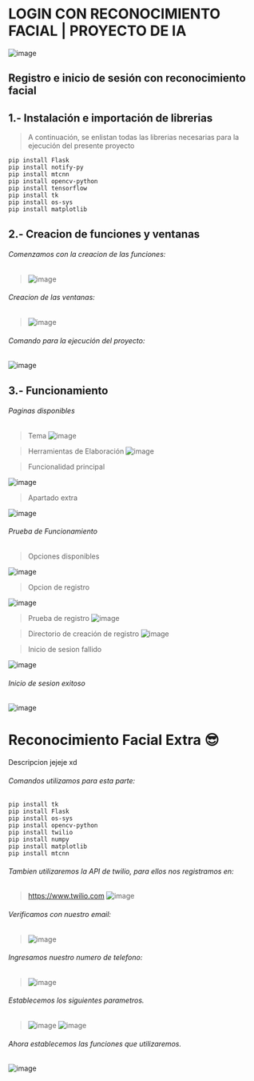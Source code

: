 # LOGIN CON RECONOCIMIENTO FACIAL | PROYECTO DE IA
![image](https://user-images.githubusercontent.com/74626067/188521662-cb7c3dca-4d58-4291-b8a1-843ebcc71ca7.png) 

## Registro e inicio de sesión con reconocimiento facial


## 1.- Instalación e importación de librerias

> A continuación, se enlistan todas las librerias necesarias para la ejecución del presente proyecto
```
pip install Flask
pip install notify-py
pip install mtcnn
pip install opencv-python
pip install tensorflow
pip install tk
pip install os-sys
pip install matplotlib
```
## 2.- Creacion de funciones y ventanas
###### Comenzamos con la creacion de las funciones:
> ![image](https://user-images.githubusercontent.com/74798975/188522559-98fb0f35-b2c5-45ca-839e-bd9fbe2fa7f6.png)

###### Creacion de las ventanas:
> ![image](https://user-images.githubusercontent.com/74798975/188522590-7b3f044d-eb8d-4c2c-b026-4000ae186016.png)

###### Comando para la ejecución del proyecto:
![image](https://user-images.githubusercontent.com/74626067/188531113-97d86bea-49a5-4700-9a0d-cfa4f070e234.png)


## 3.- Funcionamiento

###### Paginas disponibles
> Tema
![image](https://user-images.githubusercontent.com/74626067/188528506-7763cbfa-4ded-49eb-bcc5-02b1489550b3.png)

> Herramientas de Elaboración
![image](https://user-images.githubusercontent.com/74626067/188528615-09c272da-bc8f-4a64-92dd-6168fd92ca44.png)

> Funcionalidad principal
  
 ![image](https://user-images.githubusercontent.com/74626067/188531504-c5a1a91f-46ed-4495-944b-9365052c379d.png)

> Apartado extra

![image](https://user-images.githubusercontent.com/74626067/188531569-026f02de-17b5-467a-befd-e1903c44c5d5.png)


###### Prueba de Funcionamiento
> Opciones disponibles

![image](https://user-images.githubusercontent.com/74626067/188531665-fced25fc-2534-47fc-a72a-6c19d10fd9b3.png)


> Opcion de registro

![image](https://user-images.githubusercontent.com/74626067/188531701-ea0de111-ec29-4c09-b3ea-28edc328762b.png)


> Prueba de registro
![image](https://user-images.githubusercontent.com/74626067/188522788-75934d49-bee5-4465-9d04-baff60ccf091.png)

> Directorio de creación de registro
![image](https://user-images.githubusercontent.com/74626067/188531888-caf9e7a8-8869-4569-82e2-291db5627cfc.png)

> Inicio de sesion fallido

![image](https://user-images.githubusercontent.com/74626067/188532157-b65cf2d4-924c-4501-be06-f83269d336dd.png)

###### Inicio de sesion exitoso 

![image](https://user-images.githubusercontent.com/74626067/188527626-7c3363a4-18af-49f1-b675-1a7b017908e5.png)


# Reconocimiento Facial Extra 😎
Descripcion jejeje xd

###### Comandos utilizamos para esta parte:
```
pip install tk
pip install Flask
pip install os-sys
pip install opencv-python
pip install twilio
pip install numpy
pip install matplotlib
pip install mtcnn
```
###### Tambien utilizaremos la API de twilio, para ellos nos registramos en:
> https://www.twilio.com
![image](https://user-images.githubusercontent.com/74798975/188524835-aac5e8b7-e2a4-4402-9b60-eba4239ca0af.png)

###### Verificamos con nuestro email:
> ![image](https://user-images.githubusercontent.com/74798975/188525389-247aac05-f95a-4fca-8e85-3ed1e56a30e1.png)
###### Ingresamos nuestro numero de telefono:
> ![image](https://user-images.githubusercontent.com/74798975/188525422-3fb73a1a-9086-42d0-a69c-eadf04362e6f.png)
###### Establecemos los siguientes parametros.
> ![image](https://user-images.githubusercontent.com/74798975/188527104-314fc4c4-8c36-402a-9ba2-8e6dcbc37bfa.png)
> ![image](https://user-images.githubusercontent.com/74798975/188527118-dee52e47-7544-4710-801e-90310e114458.png)
###### Ahora establecemos las funciones que utilizaremos.
![image](https://user-images.githubusercontent.com/74798975/188529132-3083bbde-ea4e-4b03-aeba-f8b88fc0cb25.png)


